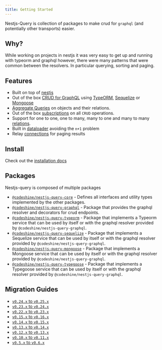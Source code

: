 ```yaml
---
title: Getting Started
---
```


Nestjs-Query is collection of packages to make crud for `graphql` (and potentially other transports) easier.

## Why?

While working on projects in nestjs it was very easy to get up and running with typeorm and graphql however, there were many patterns that were common between the resolvers. In particular querying, sorting and paging.

## Features

- Built on top of [nestjs](https://nestjs.com/)
- Out of the box [CRUD for GraphQL](../graphql/resolvers.mdx) using [TypeORM](https://typeorm.io/), [Sequelize](https://sequelize.org/) or [Mongoose](https://mongoosejs.com/)
- [Aggregate Queries](../graphql/aggregations.mdx) on objects and their relations.
- Out of the box [subscriptions](../graphql/subscriptions.mdx) on all `CRUD` operations.
- Support for one to one, one to many, many to one and many to many [relations](../graphql/relations.mdx).
- Built in [dataloader](https://github.com/graphql/dataloader) avoiding the `n+1` problem
- Relay [connections](https://facebook.github.io/relay/graphql/connections.htm) for paging results

## Install

Check out the [installation docs](./install.md)

## Packages

Nestjs-query is composed of multiple packages

- [`@codeshine/nestjs-query-core`](https://github.com/doug-martin/nestjs-query/tree/master/packages/core) - Defines all interfaces and utility types implemented by the other packages.
- [`@codeshine/nestjs-query-graphql`](https://github.com/doug-martin/nestjs-query/tree/master/packages/query-graphql) - Package that provides the graphql resolver and decorators for crud endpoints.
- [`@codeshine/nestjs-query-typeorm`](https://github.com/doug-martin/nestjs-query/tree/master/packages/query-typeorm) - Package that implements a Typeorm service that can be used by itself or with the graphql resolver provided by `@codeshine/nestjs-query-graphql`.
- [`@codeshine/nestjs-query-sequelize`](https://github.com/doug-martin/nestjs-query/tree/master/packages/query-sequelize) - Package that implements a Sequelize service that can be used by itself or with the graphql resolver provided by `@codeshine/nestjs-query-graphql`.
- [`@codeshine/nestjs-query-mongoose`](https://github.com/doug-martin/nestjs-query/tree/master/packages/query-mongoose) - Package that implements a Mongoose service that can be used by itself or with the graphql resolver provided by `@codeshine/nestjs-query-graphql`.
- [`@codeshine/nestjs-query-typegoose`](https://github.com/doug-martin/nestjs-query/tree/master/packages/query-typegoose) - Package that implements a Typegoose service that can be used by itself or with the graphql resolver provided by `@codeshine/nestjs-query-graphql`.

## Migration Guides

- [`v0.24.x` to `v0.25.x`](../migration-guides/v0.24.x-to-v0.25.x.mdx)
- [`v0.23.x` to `v0.24.x`](../migration-guides/v0.23.x-to-v0.24.x.mdx)
- [`v0.22.x` to `v0.23.x`](../migration-guides/v0.22.x-to-v0.23.x.mdx)
- [`v0.15.x` to `v0.16.x`](../migration-guides/v0.15.x-to-v0.16.x.mdx)
- [`v0.14.x` to `v0.15.x`](../migration-guides/v0.14.x-to-v0.15.x.mdx)
- [`v0.13.x` to `v0.14.x`](../migration-guides/v0.13.x-to-v0.14.x.md)
- [`v0.12.x` to `v0.13.x`](../migration-guides/v0.12.x-to-v0.13.x.md)
- [`v0.10.x` to `v0.11.x`](../migration-guides/v0.10.x-to-v0.11.x.mdx)
- [`v0.5.x` to `v0.6.x`](../migration-guides/v0.5.x-to-v0.6.x.md)
